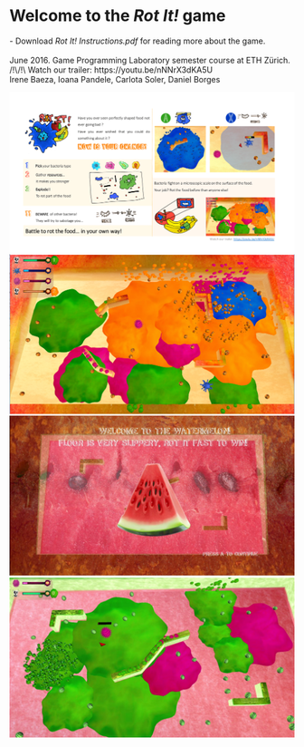 
<h1>Welcome to the <i>Rot It!</i> game</h1>
- Download <i>Rot It! Instructions.pdf</i> for reading more about the game.
<br><br>June 2016. Game Programming Laboratory semester course at ETH Zürich.<br>
/!\/!\ Watch our trailer: https://youtu.be/nNNrX3dKA5U
<br>Irene Baeza, Ioana Pandele, Carlota Soler, Daniel Borges

![alt text](https://github.com/scarlota/gamelab_spring2016/blob/master/Rot%20It!%20Instructions-1.png)
![alt text](https://github.com/scarlota/gamelab_spring2016/blob/master/Rot%20It!%20Capture1.PNG)
![alt text](https://github.com/scarlota/gamelab_spring2016/blob/master/Rot%20It!%20Capture2.JPG)
![alt text](https://github.com/scarlota/gamelab_spring2016/blob/master/Rot%20It!%20Capture3.JPG)
